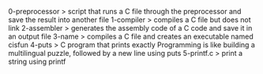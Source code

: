 0-preprocessor > script that runs a C file through the preprocessor and save the result into another file
1-compiler > compiles a C file but does not link
2-assembler > generates the assembly code of a C code and save it in an output file
3-name > compiles a C file and creates an executable named cisfun
4-puts > C program that prints exactly Programming is like building a multilingual puzzle, followed by a new line using puts
5-printf.c > print a string using printf
